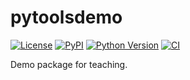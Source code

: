 # pytoolsdemo

[![License](https://img.shields.io/pypi/l/pytoolsdemo.svg?color=green)](https://github.com/guiwitz/pytoolsdemo/raw/main/LICENSE)
[![PyPI](https://img.shields.io/pypi/v/pytoolsdemo.svg?color=green)](https://pypi.org/project/pytoolsdemo)
[![Python Version](https://img.shields.io/pypi/pyversions/pytoolsdemo.svg?color=green)](https://python.org)
[![CI](https://github.com/guiwitz/pytoolsdemo/actions/workflows/ci.yml/badge.svg)](https://github.com/guiwitz/pytoolsdemo/actions/workflows/ci.yml)

Demo package for teaching.
